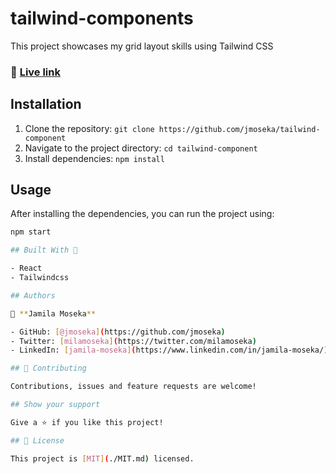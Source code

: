 # tailwind-components 
This project showcases my grid layout skills using Tailwind CSS

### 🔴 [Live link](https://tailwindcomponents1.netlify.app/)

## Installation

1. Clone the repository: `git clone https://github.com/jmoseka/tailwind-component`
2. Navigate to the project directory: `cd tailwind-component`
3. Install dependencies: `npm install`

## Usage

After installing the dependencies, you can run the project using:

```bash
npm start

## Built With 🔨

- React
- Tailwindcss

## Authors

👤 **Jamila Moseka**

- GitHub: [@jmoseka](https://github.com/jmoseka)
- Twitter: [milamoseka](https://twitter.com/milamoseka)
- LinkedIn: [jamila-moseka](https://www.linkedin.com/in/jamila-moseka/)

## 🤝 Contributing

Contributions, issues and feature requests are welcome!

## Show your support

Give a ⭐️ if you like this project!

## 📝 License

This project is [MIT](./MIT.md) licensed.
